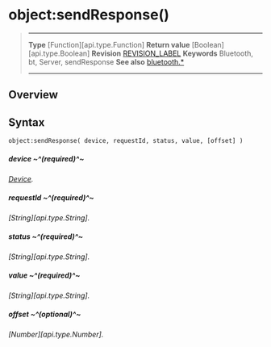 # object:sendResponse()

> --------------------- ------------------------------------------------------------------------------------------
> __Type__              [Function][api.type.Function]
> __Return value__      [Boolean][api.type.Boolean]
> __Revision__          [REVISION_LABEL](REVISION_URL)
> __Keywords__          Bluetooth, bt, Server, sendResponse
> __See also__          [bluetooth.*](/plugin.bluetooth.md)
> --------------------- ------------------------------------------------------------------------------------------

## Overview

## Syntax

	object:sendResponse( device, requestId, status, value, [offset] )

##### device ~^(required)^~
_[Device](/plugin.bluetooth.type.Device.md)._

##### requestId ~^(required)^~
_[String][api.type.String]._

##### status ~^(required)^~
_[String][api.type.String]._

##### value ~^(required)^~
_[String][api.type.String]._

##### offset ~^(optional)^~
_[Number][api.type.Number]._